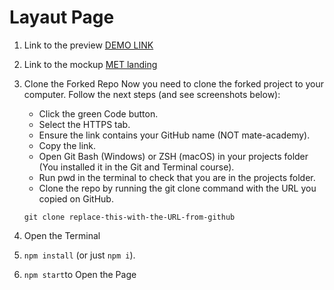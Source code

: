 # Layaut Page 
1. Link to the preview [DEMO LINK](https://hy-tapa-kot.github.io/Progect-Layaut/)
2. Link to the mockup [MET landing](https://www.figma.com/file/lSR1m42L9YwzQwzzxKwHpw/THE-MET)
3. Clone the Forked Repo
Now you need to clone the forked project to your computer. Follow the next steps (and see screenshots below):
    - Click the green Code button.
    - Select the HTTPS tab.
    - Ensure the link contains your GitHub name (NOT mate-academy).
    - Copy the link.
    - Open Git Bash (Windows) or ZSH (macOS) in your projects folder (You installed it in the Git and Terminal course).
    - Run pwd in the terminal to check that you are in the projects folder.
    - Clone the repo by running the git clone command with the URL you copied on GitHub.
    
    ` git clone replace-this-with-the-URL-from-github `

4. Open the Terminal
5. `npm install` (or just `npm i`).
6. `npm start`to Open the Page


